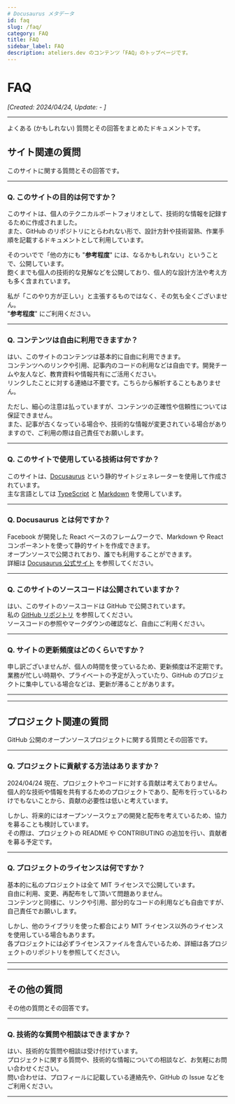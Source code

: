 ```yaml
---
# Docusaurus メタデータ
id: faq
slug: /faq/
category: FAQ
title: FAQ
sidebar_label: FAQ
description: ateliers.dev のコンテンツ「FAQ」のトップページです。
---
```


# FAQ
*[Created: 2024/04/24, Update: - ]*

---

よくある (かもしれない) 質問とその回答をまとめたドキュメントです。

## サイト関連の質問

このサイトに関する質問とその回答です。

---

### Q. このサイトの目的は何ですか？

このサイトは、個人のテクニカルポートフォリオとして、技術的な情報を記録するために作成されました。  
また、GitHub のリポジトリにとらわれない形で、設計方針や技術習熟、作業手順を記載するドキュメントとして利用しています。

そのついでで「他の方にも "**参考程度**" には、なるかもしれない」ということで、公開しています。  
飽くまでも個人の技術的な見解などを公開しており、個人的な設計方法や考え方も多く含まれています。

私が「このやり方が正しい」と主張するものではなく、その気も全くございません。  
"**参考程度**" にご利用ください。

---

### Q. コンテンツは自由に利用できますか？

はい、このサイトのコンテンツは基本的に自由に利用できます。  
コンテンツへのリンクや引用、記事内のコードの利用などは自由です。開発チームや友人など、教育資料や情報共有にご活用ください。  
リンクしたことに対する連絡は不要です。こちらから解析することもありません。

ただし、細心の注意は払っていますが、コンテンツの正確性や信頼性については保証できません。  
また、記事が古くなっている場合や、技術的な情報が変更されている場合がありますので、ご利用の際は自己責任でお願いします。

---

### Q. このサイトで使用している技術は何ですか？

このサイトは、[Docusaurus](https://docusaurus.io/) という静的サイトジェネレーターを使用して作成されています。  
主な言語としては [TypeScript](https://www.typescriptlang.org/) と [Markdown](https://www.markdownguide.org/) を使用しています。

---

### Q. Docusaurus とは何ですか？

Facebook が開発した React ベースのフレームワークで、Markdown や React コンポーネントを使って静的サイトを作成できます。  
オープンソースで公開されており、誰でも利用することができます。  
詳細は [Docusaurus 公式サイト](https://docusaurus.io/) を参照してください。

---

### Q. このサイトのソースコードは公開されていますか？

はい、このサイトのソースコードは GitHub で公開されています。  
私の [GitHub リポジトリ](https://github.com/yuu-git/ateliers-dev) を参照してください。  
ソースコードの参照やマークダウンの確認など、自由にご利用ください。

---

### Q. サイトの更新頻度はどのくらいですか？

申し訳ございませんが、個人の時間を使っているため、更新頻度は不定期です。  
業務が忙しい時期や、プライベートの予定が入っていたり、GitHub のプロジェクトに集中している場合などは、更新が滞ることがあります。

---
---

## プロジェクト関連の質問

GitHub 公開のオープンソースプロジェクトに関する質問とその回答です。

---

### Q. プロジェクトに貢献する方法はありますか？

2024/04/24 現在、プロジェクトやコードに対する貢献は考えておりません。  
個人的な技術や情報を共有するためのプロジェクトであり、配布を行っているわけでもないことから、貢献の必要性は低いと考えています。

しかし、将来的にはオープンソースウェアの開発と配布を考えているため、協力を募ることも検討しています。  
その際は、プロジェクトの README や CONTRIBUTING の追加を行い、貢献者を募る予定です。

---

### Q. プロジェクトのライセンスは何ですか？

基本的に私のプロジェクトは全て MIT ライセンスで公開しています。  
自由に利用、変更、再配布をして頂いて問題ありません。  
コンテンツと同様に、リンクや引用、部分的なコードの利用なども自由ですが、自己責任でお願いします。

しかし、他のライブラリを使った都合により MIT ライセンス以外のライセンスを使用している場合もあります。  
各プロジェクトには必ずライセンスファイルを含んでいるため、詳細は各プロジェクトのリポジトリを参照してください。

---
---

## その他の質問

その他の質問とその回答です。

---

### Q. 技術的な質問や相談はできますか？

はい、技術的な質問や相談は受け付けています。  
プロジェクトに関する質問や、技術的な情報についての相談など、お気軽にお問い合わせください。  
問い合わせは、プロフィールに記載している連絡先や、GitHub の Issue などをご利用ください。

---
